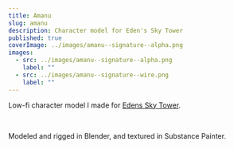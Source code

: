 ```yaml
---
title: Amanu
slug: amanu
description: Character model for Eden's Sky Tower
published: true
coverImage: ../images/amanu--signature--alpha.png
images:
  - src: ../images/amanu--signature--alpha.png
    label: ""
  - src: ../images/amanu--signature--wire.png
    label: ""
---
```


Low-fi character model I made for [Edens Sky Tower](https://simonhoffiz.itch.io/edens-sky-tower).

<br>

Modeled and rigged in Blender, and textured in Substance Painter.

